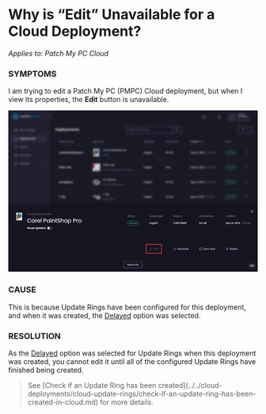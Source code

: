# Why is “Edit” Unavailable for a Cloud Deployment?

_Applies to: Patch My PC Cloud_

### SYMPTOMS

I am trying to edit a Patch My PC (PMPC) Cloud deployment, but when I view its properties, the **Edit** button is unavailable.

!["Edit" button unavailable on the properties of a deployment](/_images/image-(2047).png "“Edit” button unavailable on the properties of a deployment")

### CAUSE

This is because Update Rings have been configured for this deployment, and when it was created, the [Delayed](../../cloud-deployments/cloud-update-rings/how-cloud-update-rings-are-created.md#delayed-update-rings) option was selected.

### RESOLUTION

As the [Delayed](../../cloud-deployments/cloud-update-rings/how-cloud-update-rings-are-created.md#delayed-update-rings) option was selected for Update Rings when this deployment was created, you cannot edit it until all of the configured Update Rings have finished being created.

<blockquote class="wp-block-quote is-note">
<p>See [Check if an Update Ring has been created](../../cloud-deployments/cloud-update-rings/check-if-an-update-ring-has-been-created-in-cloud.md) for more details.</p>
</blockquote>